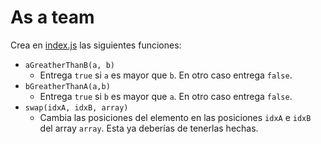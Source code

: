 # As a team

Crea en [index.js](index.js) las siguientes funciones:

* `aGreatherThanB(a, b)`
    * Entrega `true` si `a` es mayor que `b`. En otro caso entrega `false`.
* `bGreatherThanA(a,b)`
    * Entrega `true` si `b` es mayor que `a`. En otro caso entrega `false`.
* `swap(idxA, idxB, array)`
    * Cambia las posiciones del elemento en las posiciones `idxA` e `idxB` del array `array`. Esta ya deberías de tenerlas hechas.
